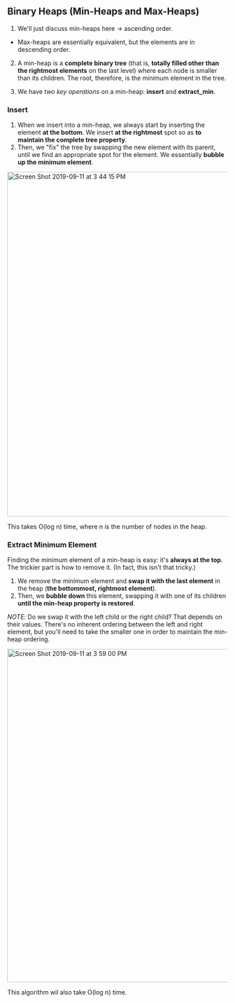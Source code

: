 ## Binary Heaps (Min-Heaps and Max-Heaps)

1) We'll just discuss min-heaps here -> ascending order. 
  - Max-heaps are essentially equivalent, but the elements are in descending order. <br />

2) A min-heap is a **complete binary tree** (that is, **totally filled other than the rightmost elements** on the last level) where each node is smaller than its children. The root, therefore, is the minimum element in the tree. <br />

3) We have *two key operations* on a min-heap: **insert** and **extract_min**.

### Insert

1) When we insert into a min-heap, we always start by inserting the element **at the bottom**. We insert **at the rightmost** spot so as **to maintain the complete tree property**. <br />
2) Then, we "fix" the tree by swapping the new element with its parent, until we find an appropriate spot for the element. We essentially **bubble up the minimum element**. 

<img width="787" alt="Screen Shot 2019-09-11 at 3 44 15 PM" src="https://user-images.githubusercontent.com/46575719/64740706-177bdb80-d4ab-11e9-9c84-08aaff387526.png">

This takes O(log n) time, where n is the number of nodes in the heap. <br />


### Extract Minimum Element

Finding the minimum element of a min-heap is easy: it's **always at the top**. The trickier part is how to remove it. (In fact, this isn't that tricky.) <br />

1) We remove the minimum element and **swap it with the last element** in the heap (**the bottommost, rightmost element**). 
2) Then, we **bubble down** this element, swapping it with one of its children **until the min-heap property is restored**. 

*NOTE*: Do we swap it with the left child or the right child? That depends on their values. There's no inherent ordering between the left and right element, but you'll need to take the smaller one in order to maintain the min-heap ordering. <br />

<img width="761" alt="Screen Shot 2019-09-11 at 3 59 00 PM" src="https://user-images.githubusercontent.com/46575719/64741374-1b106200-d4ad-11e9-84c9-81a179155e0b.png"> <br />

This algorithm wil also take O(log n) time.
